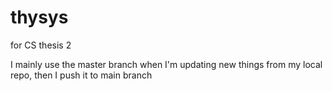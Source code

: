 # thysys
for CS thesis 2

I mainly use the master branch when I'm updating new things from my local repo, then I push it to main branch
